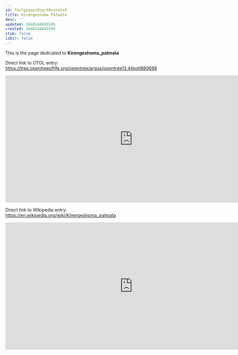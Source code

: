 ```yaml
---
id: fuvlgzqazi9vgrh9vzno2s9
title: Kirengeshoma Palmata
desc: ''
updated: 1648144045595
created: 1648144045595
stub: false
isDir: false
---
```

This is the page dedicated to **Kirengeshoma_palmata**


Direct link to OTOL entry: https://tree.opentreeoflife.org/opentree/argus/opentree13.4@ott880698



<html>
    <body>
    <iframe src="https://tree.opentreeoflife.org/opentree/argus/opentree13.4@ott880698"
    width="800" height="400" frameborder="0" allowfullscreen> </iframe>
    </body>
</html>
    


Direct link to Wikipedia entry: https://en.wikipedia.org/wiki/Kirengeshoma_palmata



<html>
    <body>
    <iframe src="https://en.wikipedia.org/wiki/Kirengeshoma_palmata"
    width="800" height="400" frameborder="0" allowfullscreen> </iframe>
    </body>
</html>
    
